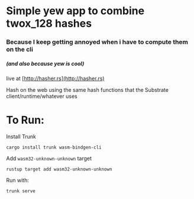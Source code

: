 # Simple yew app to combine twox_128 hashes
### Because I keep getting annoyed when i have to compute them on the cli
##### (and also because yew is cool)


live at [http://hasher.rs](http://hasher.rs)

Hash on the web using the same hash functions that the Substrate client/runtime/whatever uses


# To Run:

Install Trunk

`cargo install trunk wasm-bindgen-cli`

Add `wasm32-unknown-unknown` target

`rustup target add wasm32-unknown-unknown`

Run with:

`trunk serve`
